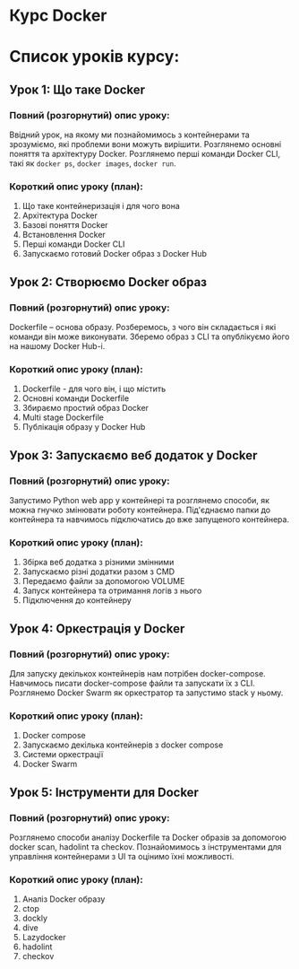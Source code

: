 # Курс Docker

# Список уроків курсу:

## Урок 1: Що таке Docker

### Повний (розгорнутий) опис уроку:

Ввідний урок, на якому ми познайомимось з контейнерами та зрозуміємо, які проблеми вони можуть вирішити. Розглянемо основні поняття та архітектуру Docker. Розглянемо перші команди Docker CLI, такі як `docker ps`, `docker images`, `docker run`.

### Короткий опис уроку (план):

1. Що таке контейнеризація і для чого вона
2. Архітектура Docker
3. Базові поняття Docker
4. Встановлення Docker
5. Перші команди Docker CLI
6. Запускаємо готовий Docker образ з Docker Hub

## Урок 2: Створюємо Docker образ

### Повний (розгорнутий) опис уроку:

Dockerfile – основа образу. Розберемось, з чого він складається і які команди він може виконувати. Зберемо образ з CLI та опублікуємо його на нашому Docker Hub-і.

### Короткий опис уроку (план):

1. Dockerfile - для чого він, і що містить
2. Основні команди Dockerfile
3. Збираємо простий образ Docker
4. Multi stage Dockerfile
5. Публікація образу у Docker Hub

## Урок 3: Запускаємо веб додаток у Docker

### Повний (розгорнутий) опис уроку:

Запустимо Python web app у контейнері та розглянемо способи, як можна гнучко змінювати роботу контейнера. Під'єднаємо папки до контейнера та навчимось підключатись до вже запущеного контейнера.

### Короткий опис уроку (план):

1. Збірка веб додатка з різними змінними
2. Запускаємо різні додатки разом з CMD
3. Передаємо файли за допомогою VOLUME
4. Запуск контейнера та отримання логів з нього
5. Підключення до контейнеру

## Урок 4: Оркестрація у Docker

### Повний (розгорнутий) опис уроку:

Для запуску декількох контейнерів нам потрібен docker-compose. Навчимось писати docker-compose файли та запускати їх з CLI. Розглянемо Docker Swarm як оркестратор та запустимо stack у ньому.

### Короткий опис уроку (план):

1. Docker compose
2. Запускаємо декілька контейнерів з docker compose
3. Системи оркестрації
4. Docker Swarm

## Урок 5: Інструменти для Docker

### Повний (розгорнутий) опис уроку:

Розглянемо способи аналізу Dockerfile та Docker образів за допомогою docker scan, hadolint та checkov. Познайомимось з інструментами для управління контейнерами з UI та оцінимо їхні можливості.

### Короткий опис уроку (план):

1. Аналіз Docker образу
2. ctop
3. dockly
4. dive
5. Lazydocker
6. hadolint
7. checkov
